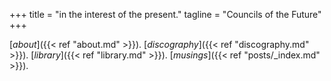 +++
title = "in the interest of the present."
tagline = "Councils of the Future"
+++

[*about*]({{< ref "about.md" >}}). 
[*discography*]({{< ref "discography.md" >}}). 
[*library*]({{< ref "library.md" >}}).
[*musings*]({{< ref "posts/_index.md" >}}).

